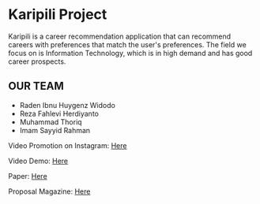 # Karipili Project

Karipili is a career recommendation application that can recommend careers with preferences that match the user's preferences. The field we focus on is Information Technology, which is in high demand and has good career prospects.

## OUR TEAM
<ul>
  <li>Raden Ibnu Huygenz Widodo</li>
  <li>Reza Fahlevi Herdiyanto</li>
  <li>Muhammad Thoriq</li>
  <li>Imam Sayyid Rahman</li>
</ul>

Video Promotion on Instagram: <a href="https://www.instagram.com/reel/C63pZOIJyTR/?igsh=bmt0M2FrNXExaXdy">Here</a>

Video Demo: <a href="https://youtu.be/9F4b6xHJtTE">Here</a>

Paper: <a href="https://drive.google.com/drive/folders/10iCSrVyEJWXeZnrgGX5Qv8l0QQ3nsvWv?usp=sharing">Here</a>

Proposal Magazine: <a href="https://www.canva.com/design/DAGEL0_IirA/Iw011AJTNlGd6f4rvkFKNA/edit?utm_content=DAGEL0_IirA&utm_campaign=designshare&utm_medium=link2&utm_source=sharebutton">Here</a>
